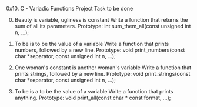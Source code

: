 0x10. C - Variadic Functions Project
Task to be done

0. Beauty is variable, ugliness is constant
Write a function that returns the sum of all its parameters.
Prototype: int sum_them_all(const unsigned int n, ...);

1. To be is to be the value of a variable
Write a function that prints numbers, followed by a new line.
Prototype: void print_numbers(const char *separator, const unsigned int n, ...);

2. One woman's constant is another woman's variable
Write a function that prints strings, followed by a new line.
Prototype: void print_strings(const char *separator, const unsigned int n, ...);

3. To be is a to be the value of a variable
Write a function that prints anything.
Prototype: void print_all(const char * const format, ...);
